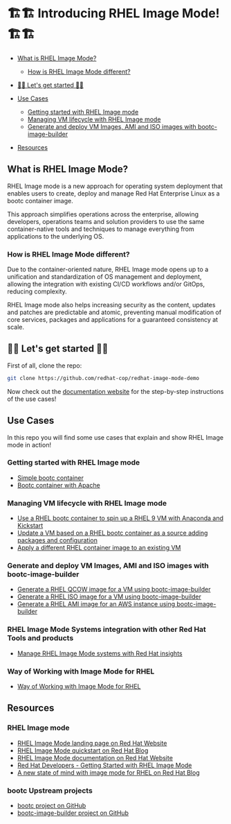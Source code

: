 # 🏗️🏗️ Introducing RHEL Image Mode! 🏗️🏗️

- [What is RHEL Image Mode?](#what-is-rhel-image-mode)
   * [How is RHEL Image Mode different?](#how-is-rhel-image-mode-different)
- [🎯🎯 Let's get started 🎯🎯](#-lets-get-started-)
- [Use Cases](#use-cases)
   * [Getting started with RHEL Image mode](#getting-started-with-rhel-image-mode)
   * [Managing VM lifecycle with RHEL Image mode](#managing-vm-lifecycle-with-rhel-image-mode)
   * [Generate and deploy VM Images, AMI and ISO images with bootc-image-builder](#generate-and-deploy-vm-images-ami-and-iso-images-with-bootc-image-builder)

- [Resources](#resources)

## What is RHEL Image Mode?

RHEL Image mode is a new approach for operating system deployment that enables users to create, deploy and manage Red Hat Enterprise Linux as a bootc container image.

This approach simplifies operations across the enterprise, allowing developers, operations teams and solution providers to use the same container-native tools and techniques to manage everything from applications to the underlying OS.

### How is RHEL Image Mode different?

Due to the container-oriented nature, RHEL Image mode opens up to a unification and standardization of OS management and deployment, allowing the integration with existing CI/CD workflows and/or GitOps, reducing complexity.

RHEL Image mode also helps increasing security as the content, updates and patches are predictable and atomic, preventing manual modification of core services, packages and applications for a guaranteed consistency at scale.

## 🎯🎯 Let's get started 🎯🎯

First of all, clone the repo:

```bash
git clone https://github.com/redhat-cop/redhat-image-mode-demo
```

Now check out the [documentation website](https://redhat-cop.github.io/redhat-image-mode-demo/) for the step-by-step instructions of the use cases!

## Use Cases

In this repo you will find some use cases that explain and show RHEL Image mode in action!

### Getting started with RHEL Image mode

- [Simple bootc container](https://redhat-cop.github.io/redhat-image-mode-demo/use-cases/bootc-container-simple/)
- [Bootc container with Apache](https://redhat-cop.github.io/redhat-image-mode-demo/use-cases/bootc-container-httpd/)

### Managing VM lifecycle with RHEL Image mode

- [Use a RHEL bootc container to spin up a RHEL 9 VM with Anaconda and Kickstart](https://redhat-cop.github.io/redhat-image-mode-demo/use-cases/bootc-container-anaconda-ks/)
- [Update a VM based on a RHEL bootc container as a source adding packages and configuration](https://redhat-cop.github.io/redhat-image-mode-demo/use-cases/bootc-container-upgrade/)
- [Apply a different RHEL container image to an existing VM](https://redhat-cop.github.io/redhat-image-mode-demo/use-cases/bootc-container-replace/)

### Generate and deploy VM Images, AMI and ISO images with bootc-image-builder

- [Generate a RHEL QCOW image for a VM using bootc-image-builder](https://redhat-cop.github.io/redhat-image-mode-demo/use-cases/bootc-image-builder-qcow/)
- [Generate a RHEL ISO image for a VM using bootc-image-builder](https://redhat-cop.github.io/redhat-image-mode-demo/use-cases/bootc-image-builder-iso/)
- [Generate a RHEL AMI image for an AWS instance using bootc-image-builder](https://redhat-cop.github.io/redhat-image-mode-demo/use-cases/bootc-image-builder-ami/)

### RHEL Image Mode Systems integration with other Red Hat Tools and products

- [Manage RHEL Image Mode systems with Red Hat insights](https://redhat-cop.github.io/redhat-image-mode-demo/use-cases/image-mode-management-insights/)

### Way of Working with Image Mode for RHEL

- [Way of Working with Image Mode for RHEL](https://redhat-cop.github.io/redhat-image-mode-demo/use-cases/image-mode-way-of-working/)

## Resources

### RHEL Image mode

- [RHEL Image Mode landing page on Red Hat Website](https://www.redhat.com/en/technologies/linux-platforms/enterprise-linux/image-mode)
- [RHEL Image Mode quickstart on Red Hat Blog](https://www.redhat.com/en/blog/image-mode-red-hat-enterprise-linux-quick-start-guide)
- [RHEL Image Mode documentation on Red Hat Website](https://docs.redhat.com/en/documentation/red_hat_enterprise_linux/9/html/using_image_mode_for_rhel_to_build_deploy_and_manage_operating_systems/index)
- [Red Hat Developers - Getting Started with RHEL Image Mode](https://developers.redhat.com/products/rhel-image-mode/overview)
- [A new state of mind with image mode for RHEL on Red Hat Blog](https://www.redhat.com/en/blog/new-state-mind-image-mode-rhel)

### bootc Upstream projects

- [bootc project on GitHub](https://github.com/containers/bootc)
- [bootc-image-builder project on GitHub](https://github.com/osbuild/bootc-image-builder)
